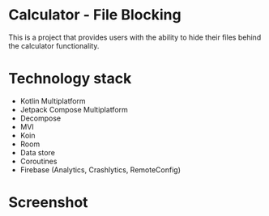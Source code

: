 # Calculator - File Blocking
This is a project that provides users with the ability to hide their files behind the calculator functionality.

# Technology stack
* Kotlin Multiplatform
* Jetpack Compose Multiplatform
* Decompose
* MVI
* Koin
* Room
* Data store
* Coroutines
* Firebase (Analytics, Crashlytics, RemoteConfig)

# Screenshot